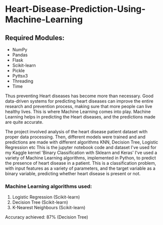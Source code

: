 # Heart-Disease-Prediction-Using-Machine-Learning

## Required Modules:
- NumPy
- Pandas
- Flask
- Scikit-learn
- Pickle
- Pyttsx3
- Threading
- Time

Thus preventing Heart diseases has become more than necessary. Good data-driven systems for predicting heart diseases can improve the entire research and prevention process, making sure that more people can live healthy lives. This is where Machine Learning comes into play. Machine Learning helps in predicting the Heart diseases, and the predictions made are quite accurate.

The project involved analysis of the heart disease patient dataset with proper data processing. Then, different models were trained and and predictions are made with different algorithms KNN, Decision Tree, Logistic Regression etc
This is the jupyter notebook code and dataset I've used for my Kaggle kernel 'Binary Classification with Sklearn and Keras'
I've used a variety of Machine Learning algorithms, implemented in Python, to predict the presence of heart disease in a patient. This is a classification problem, with input features as a variety of parameters, and the target variable as a binary variable, predicting whether heart disease is present or not.
### Machine Learning algorithms used:

1. Logistic Regression (Scikit-learn)
2. Decision Tree (Scikit-learn)
3. K-Nearest Neighbours (Scikit-learn)

Accuracy achieved: 87% (Decision Tree)
